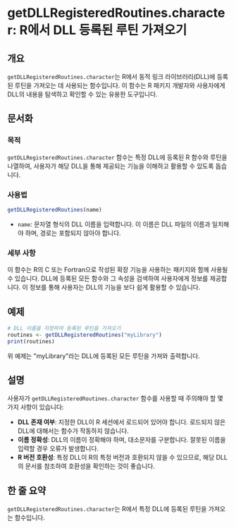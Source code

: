 <!--
Meta Description: # getDLLRegisteredRoutines.character: R에서 DLL 등록된 루틴 가져오기 ## 개요 `getDLLRegisteredRoutines.character`는 R에서 동적 링크 라이브러리(DLL)에 등록된 루틴을 가져오는 데 사용되는 함수입니다....
Meta Keywords: getdllregisteredroutines, 등록된, dll, character, 루틴을
-->

# getDLLRegisteredRoutines.character: R에서 DLL 등록된 루틴 가져오기

## 개요
`getDLLRegisteredRoutines.character`는 R에서 동적 링크 라이브러리(DLL)에 등록된 루틴을 가져오는 데 사용되는 함수입니다. 이 함수는 R 패키지 개발자와 사용자에게 DLL의 내용을 탐색하고 확인할 수 있는 유용한 도구입니다.

## 문서화
### 목적
`getDLLRegisteredRoutines.character` 함수는 특정 DLL에 등록된 R 함수와 루틴을 나열하여, 사용자가 해당 DLL을 통해 제공되는 기능을 이해하고 활용할 수 있도록 돕습니다.

### 사용법
```R
getDLLRegisteredRoutines(name)
```
- `name`: 문자열 형식의 DLL 이름을 입력합니다. 이 이름은 DLL 파일의 이름과 일치해야 하며, 경로는 포함되지 않아야 합니다.

### 세부 사항
이 함수는 R의 C 또는 Fortran으로 작성된 확장 기능을 사용하는 패키지와 함께 사용될 수 있습니다. DLL에 등록된 모든 함수와 그 속성을 검색하여 사용자에게 정보를 제공합니다. 이 정보를 통해 사용자는 DLL의 기능을 보다 쉽게 활용할 수 있습니다.

## 예제
```R
# DLL 이름을 지정하여 등록된 루틴을 가져오기
routines <- getDLLRegisteredRoutines("myLibrary")
print(routines)
```
위 예제는 "myLibrary"라는 DLL에 등록된 모든 루틴을 가져와 출력합니다.

## 설명
사용자가 `getDLLRegisteredRoutines.character` 함수를 사용할 때 주의해야 할 몇 가지 사항이 있습니다:

- **DLL 존재 여부**: 지정한 DLL이 R 세션에서 로드되어 있어야 합니다. 로드되지 않은 DLL에 대해서는 함수가 작동하지 않습니다.
- **이름 정확성**: DLL의 이름이 정확해야 하며, 대소문자를 구분합니다. 잘못된 이름을 입력할 경우 오류가 발생합니다.
- **R 버전 호환성**: 특정 DLL이 R의 특정 버전과 호환되지 않을 수 있으므로, 해당 DLL의 문서를 참조하여 호환성을 확인하는 것이 좋습니다.

## 한 줄 요약
`getDLLRegisteredRoutines.character`는 R에서 특정 DLL에 등록된 루틴을 가져오는 함수입니다.